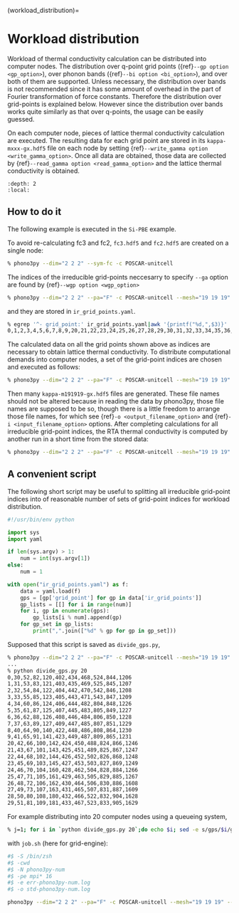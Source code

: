 (workload_distribution)=
# Workload distribution

Workload of thermal conductivity calculation can be distributed into
computer nodes. The distribution over q-point grid points ({ref}`--gp option <gp_option>`), over phonon bands ({ref}`--bi option <bi_option>`), and over both of them are supported. Unless necessary,
the distribution over bands is not recommended since it has some
amount of overhead in the part of Fourier transformation of force
constants. Therefore the distribution over grid-points is explained
below. However since the distribution over bands works quite similarly as
that over q-points, the usage can be easily guessed.

On each computer node, pieces of lattice thermal conductivity
calculation are executed. The resulting data for each grid point are
stored in its `kappa-mxxx-gx.hdf5` file on each node by setting
{ref}`--write_gamma option <write_gamma_option>`. Once all data are
obtained, those data are collected by {ref}`--read_gamma option <read_gamma_option>` and the lattice thermal conductivity is obtained.

```{contents}
:depth: 2
:local:
```

## How to do it

The following example is executed in the `Si-PBE` example.

To avoid re-calculating fc3 and fc2, `fc3.hdf5` and `fc2.hdf5` are
created on a single node:

```bash
% phono3py --dim="2 2 2" --sym-fc -c POSCAR-unitcell
```

The indices of the irreducible grid-points neccesarry to specify
`--ga` option are found by {ref}`--wgp option <wgp_option>`

```bash
% phono3py --dim="2 2 2" --pa="F" -c POSCAR-unitcell --mesh="19 19 19" --fc3 --fc2 --br --wgp
```

and they are stored in `ir_grid_points.yaml`.

```bash
% egrep '^- grid_point:' ir_grid_points.yaml|awk '{printf("%d,",$3)}'
0,1,2,3,4,5,6,7,8,9,20,21,22,23,24,25,26,27,28,29,30,31,32,33,34,35,36,37,40,41,42,43,44,45,46,47,48,49,50,51,52,53,54,55,60,61,62,63,64,65,66,67,68,69,70,71,72,73,80,81,82,83,84,85,86,87,88,89,90,91,100,101,102,103,104,105,106,107,108,109,120,121,122,123,124,125,126,127,140,141,142,143,144,145,160,161,162,163,180,181,402,403,404,405,406,407,408,409,422,423,424,425,426,427,428,429,430,431,432,433,434,435,442,443,444,445,446,447,448,449,450,451,452,453,462,463,464,465,466,467,468,469,470,471,482,483,484,485,486,487,488,489,502,503,504,505,506,507,522,523,524,525,542,543,804,805,806,807,808,809,824,825,826,827,828,829,830,831,832,833,844,845,846,847,848,849,850,851,864,865,866,867,868,869,884,885,886,887,904,905,1206,1207,1208,1209,1226,1227,1228,1229,1230,1231,1246,1247,1248,1249,1266,1267,1608,1609,1628,1629,
```

The calculated data on all the grid points shown above as indices are
necessary to obtain lattice thermal conductivity. To distribute
computational demands into computer nodes, a set of the grid-point
indices are chosen and executed as follows:

```bash
% phono3py --dim="2 2 2" --pa="F" -c POSCAR-unitcell --mesh="19 19 19" --fc3 --fc2 --br --gp="0,1,2,3,4,5,6,7,8,9,20,21,22,23,24,25" --write-gamma
```

Then many `kappa-m191919-gx.hdf5` files are generated. These file
names should not be altered because in reading the data by phono3py,
those file names are supposed to be so, though there is a little
freedom to arrange those file names, for which see {ref}`-o <output_filename_option>` and {ref}`-i <input_filename_option>`
options. After completing calculations for all irreducible grid-point
indices, the RTA thermal conductivity is computed by another run in a
short time from the stored data:

```bash
% phono3py --dim="2 2 2" --pa="F" -c POSCAR-unitcell --mesh="19 19 19" --fc3 --fc2 --br --read-gamma
```

## A convenient script

The following short script may be useful to splitting all irreducible
grid-point indices into of reasonable number of sets of grid-point
indices for workload distribution.

```python
#!/usr/bin/env python

import sys
import yaml

if len(sys.argv) > 1:
    num = int(sys.argv[1])
else:
    num = 1

with open("ir_grid_points.yaml") as f:
    data = yaml.load(f)
    gps = [gp['grid_point'] for gp in data['ir_grid_points']]
    gp_lists = [[] for i in range(num)]
    for i, gp in enumerate(gps):
        gp_lists[i % num].append(gp)
    for gp_set in gp_lists:
        print(",".join(["%d" % gp for gp in gp_set]))
```

Supposed that this script is saved as `divide_gps.py`,

```bash
% phono3py --dim="2 2 2" --pa="F" -c POSCAR-unitcell --mesh="19 19 19" --wgp
...
% python divide_gps.py 20
0,30,52,82,120,402,434,468,524,844,1206
1,31,53,83,121,403,435,469,525,845,1207
2,32,54,84,122,404,442,470,542,846,1208
3,33,55,85,123,405,443,471,543,847,1209
4,34,60,86,124,406,444,482,804,848,1226
5,35,61,87,125,407,445,483,805,849,1227
6,36,62,88,126,408,446,484,806,850,1228
7,37,63,89,127,409,447,485,807,851,1229
8,40,64,90,140,422,448,486,808,864,1230
9,41,65,91,141,423,449,487,809,865,1231
20,42,66,100,142,424,450,488,824,866,1246
21,43,67,101,143,425,451,489,825,867,1247
22,44,68,102,144,426,452,502,826,868,1248
23,45,69,103,145,427,453,503,827,869,1249
24,46,70,104,160,428,462,504,828,884,1266
25,47,71,105,161,429,463,505,829,885,1267
26,48,72,106,162,430,464,506,830,886,1608
27,49,73,107,163,431,465,507,831,887,1609
28,50,80,108,180,432,466,522,832,904,1628
29,51,81,109,181,433,467,523,833,905,1629
```

For example distributing into 20 computer nodes using a queueing
system,

```bash
% j=1; for i in `python divide_gps.py 20`;do echo $i; sed -e s/gps/$i/g -e s/num/$j/g job.sh|qsub; j=$((j+1)); done
```

with `job.sh` (here for grid-engine):

```bash
#$ -S /bin/zsh
#$ -cwd
#$ -N phono3py-num
#$ -pe mpi* 16
#$ -e err-phono3py-num.log
#$ -o std-phono3py-num.log

phono3py --dim="2 2 2" --pa="F" -c POSCAR-unitcell --mesh="19 19 19" --fc3 --fc2 --br --gp="gps" --write-gamma
```